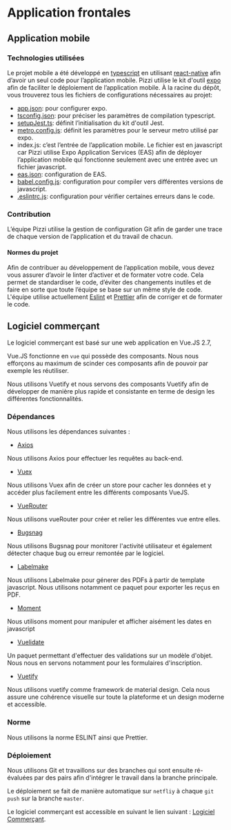 # Application frontales

## Application mobile

### Technologies utilisées

Le projet mobile a été développé en [typescript](https://www.typescriptlang.org/) en utilisant [react-native](https://reactnative.dev/) afin d’avoir un seul code pour l’application mobile. Pizzi utilise le kit d'outil [expo](https://docs.expo.dev/) afin de faciliter le déploiement de l’application mobile.
À la racine du dépôt, vous trouverez tous les fichiers de configurations nécessaires au projet:

- [app.json](https://docs.expo.dev/versions/latest/config/app/): pour configurer expo.
- [tsconfig.json](https://www.typescriptlang.org/docs/handbook/tsconfig-json.html): pour préciser les paramètres de compilation typescript.
- [setupJest.ts](https://jestjs.io/docs/configuration): définit l’initialisation du kit d'outil Jest.
- [metro.config.js](https://docs.expo.dev/guides/customizing-metro/): définit les paramètres pour le serveur metro utilisé par expo.
- index.js: c’est l’entrée de l’application mobile. Le fichier est en javascript car Pizzi utilise Expo Application Services (EAS) afin de déployer l’application mobile qui fonctionne seulement avec une entrée avec un fichier javascript.
- [eas.json](https://docs.expo.dev/build/eas-json/): configuration de EAS.
- [babel.config.js](https://babeljs.io/docs/en/configuration): configuration pour compiler vers différentes versions de javascript.
- [.eslintrc.js](https://eslint.org/docs/latest/user-guide/configuring/): configuration pour vérifier certaines erreurs dans le code.

### Contribution

L’équipe Pizzi utilise la gestion de configuration Git afin de garder une trace de chaque version de l’application et du travail de chacun.

#### Normes du projet

Afin de contribuer au développement de l’application mobile, vous devez vous assurer d’avoir le linter d’activer et de formater votre code. Cela permet de standardiser le code, d’éviter des changements inutiles et de faire en sorte que toute l’équipe se base sur un même style de code. L'équipe utilise actuellement [Eslint](https://eslint.org/) et [Prettier](https://prettier.io/) afin de corriger et de formater le code.

## Logiciel commerçant

Le logiciel commerçant est basé sur une web application en Vue.JS 2.7,

Vue.JS fonctionne en `vue` qui possède des composants. Nous nous efforçons au maximum de scinder ces composants afin de pouvoir par exemple les réutiliser.

Nous utilisons Vuetify et nous servons des composants Vuetify afin de développer de manière plus rapide et consistante en terme de design les différentes fonctionnalités.

### Dépendances

Nous utilisons les dépendances suivantes : 

- [Axios](https://axios-http.com/fr/docs/intro)

Nous utilisons Axios pour effectuer les requêtes au back-end.

- [Vuex](https://vuex.vuejs.org)

Nous utilisons Vuex afin de créer un store pour cacher les données et y accéder plus facilement entre les différents composants VueJS.

- [VueRouter](https://router.vuejs.org)

Nous utilisons vueRouter pour créer et relier les différentes vue entre elles.

- [Bugsnag](https://www.bugsnag.com)

Nous utilisons Bugsnag pour monitorer l'activité utilisateur et également détecter chaque bug ou erreur remontée par le logiciel.

- [Labelmake](https://labelmake.jp)

Nous utilisons Labelmake pour génerer des PDFs à partir de template javascript. Nous utilisons notamment ce paquet pour exporter les reçus en PDF.

- [Moment](https://momentjs.com)

Nous utilisons moment pour manipuler et afficher aisément les dates en javascript

- [Vuelidate](https://github.com/vuelidate/vuelidate)

Un paquet permettant d'effectuer des validations sur un modèle d'objet. Nous nous en servons notamment pour les formulaires d'inscription.

- [Vuetify](https://vuetifyjs.com/en/)

Nous utilisons vuetify comme framework de material design. Cela nous assure une cohérence visuelle sur toute la plateforme et un design moderne et accessible.

### Norme

Nous utilisons la norme ESLINT ainsi que Prettier.

### Déploiement

Nous utilisons Git et travaillons sur des branches qui sont ensuite ré-évaluées par des pairs afin d'intégrer le travail dans la branche principale.

Le déploiement se fait de manière automatique sur `netfliy` à chaque `git push` sur la branche `master`.

Le logiciel commerçant est accessible en suivant le lien suivant : [Logiciel Commerçant](https://pizzi-webapp.netlify.app/dashboard).
